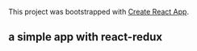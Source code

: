 This project was bootstrapped with [Create React App](https://github.com/facebookincubator/create-react-app).

## a simple app with react-redux